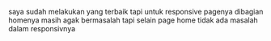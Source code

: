 saya sudah melakukan yang terbaik tapi untuk responsive pagenya dibagian homenya masih agak bermasalah tapi selain page home tidak ada masalah dalam responsivnya
